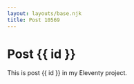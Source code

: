```yaml
---
layout: layouts/base.njk
title: Post 10569
---
```


# Post {{ id }}

This is post {{ id }} in my Eleventy project.
